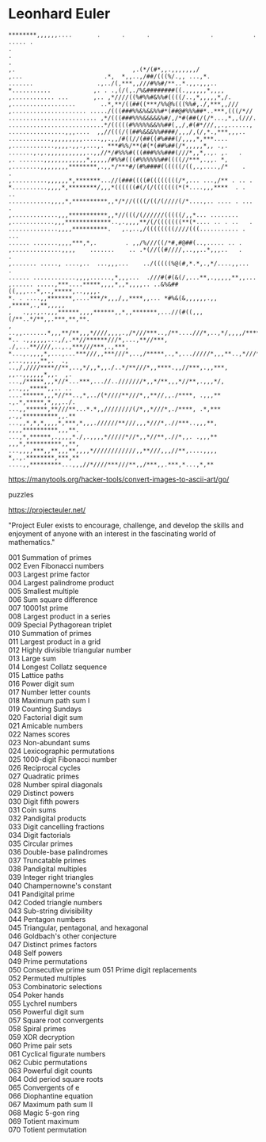 # Leonhard Euler
    ********,,,,,,....       .      .      .                 .           . ..... .  
    .                                                                               
    .                                                                     .         
    ,.                                 ,.(*/(#*,,.,,,,,,,/                          
    ,...                       .*,  *,,..,/##/(((%/.,, ...,*.                       
    .......                  .,../(,***,,///#%%#/**..*.,,.,,,..                     
    *...........            ,. . .,(/(,./%&########((.,,,,,,*,,,,                   
    ,............ ...       ,.. ,*////((%#%%#&%%#((((/..,*,,,,,*,/.                 
    ,..................       ..*,**/((##((***/%%@%(((%%#,./,***,,///               
    ,..................... ...../(((###%%&%&&%%#*(##@#%%%##*..***,(((/*//           
    ......................... ,*/(((###%%%&&&&&%#/,/*#(##(/(/*...,*,,(///.          
    ...........................*/(((((#%%%%%&&%%##(,,/,#(#*///,,.,......,           
    ................,,,....  ,,//(((/((##%&&&%%####/,,,/,(/,*.,***,,,..             
    ............,,,,,,,,,.....,,.,,/#((//(##((#%###(/,,,,*,***....                  
    ,............,,,,.,,.,...,. ***#%%/**(#(*(##%##(/*,,,,,*,, .,.                  
    .......,.,.,,,,,,,,,,,..,,//*/#%%%#(((###%%%###(///*,,*,.,. ,.   .              
    ,. .......,,,,,,,,,,,,*,,,,,/#%%#(((#%%%%%%##((((//***,.,,. *,                  
    ,........,,,,,,,,********,.,,*/***#/(#%####((((((/((,.,....,/*    .     .       
    ,..........,,,,,,*,*******...//(###((((#((((((((/*,... ...,/** . .. .           
    *..........,,,,*,********/,,,*((((((#(/(/(((((((*(*....,,,****  . .           ..
    ............,,,,*,**********,,*/*//((((/((/(////(/*....,.. .... . ...   .       
    ,.............,,,***********,,*//(((/(//////(((((/,,*... ........               
    ,............,,,*************..,.,,,,**/(/(((((((**(*.... .. . ..   .           
    ..............,,,,**********.   ,.,..,/((((((((////(((........... . ...         
    ...... .......,,,,***,*,.        . ,,/%///((/*#,#@##(..,..... .. .              
    ,..............,,,,    .......    .. .*(//((#////,..,,..*,,,..   .    .         
    ,....... ....., ....,..  ...,,,...    ../(((((%@(#,*.*,.,*/....,,...    .       
    ...... ............,,,,......,*,,,...  .///#(#(&(/,...**,.,,,,,**,,...          
    ,...... .....,***....*****,,,,*,,*,,,,.. ..&%&##((,,,...*,..,*****,..,,,,.      
    *. . ....,,*******,....***/*,,,/,,****,,... *#%&(&,,,,,,.,, ,*****,.,**,,,,,    
    ,   .,,.,..,,,******,,,,******,,*,,*******,...//(#((,,,(/**..*/**,,.***,**,**.  
    , ..,,.......*,,,**/**,,,*////,,,,.,/*///***..,/**....///*,..,*/,,,,/*****,,,,,.
    *.. .,,,,,,...,/,.**//******///*,...,**//***, ./,...**////,..,.,***///***,.,***,
    *...,.,,,,*,...,...***///,,***///*,..,/*****,.,*,.../////*,,,**..,*///***..,**/,
    ,...,,,,,**,.  ., ..,/,////****//**,..,*/,,*,,./..*/**///*,,****.,,//***,.,,***,
    ,,..,,,,,,*,,.  ,. ...,/*****,,,*//*...***,...//..///////*,,*/**,,,*//**,.,,,*/,
    ,..,,,*****,,.. ..  ....******,,,*//**..,*,../(*////**///*,,**//,,./****, .,,,**
    .,.*,*****,*,,,../. ...,,******,**///**...*.*,,////////(/*,,*///*,./****, .*,***
    ,.,,**********,,.**  ...,,*,*,*,,,,*,***,*,,,.//////**///,,,*///*,.//***..,,,**,
    ,,,,**********,,,**. ...,*,******,.,,,,*./,.,,,,*/////*//*,,*//**,.//*,,. .,,,**
    ,,,*,**********,,**, ...,,,,***,,**,,,**,,,,*////////////,,**///,,,//**,....,,,,
    *,.,.********,***,**  ....,,*********...,,,//*////***///**,,/***,,.***,*...,*,**

https://manytools.org/hacker-tools/convert-images-to-ascii-art/go/

puzzles

https://projecteuler.net/

"Project Euler exists to encourage, challenge, and develop the skills
and enjoyment of anyone with an interest in the fascinating world of mathematics."

001  Summation of primes\
002  Even Fibonacci numbers\
003  Largest prime factor\
004  Largest palindrome product\
005  Smallest multiple\
006  Sum square difference\
007  10001st prime\
008  Largest product in a series\
009  Special Pythagorean triplet\
010  Summation of primes\
011  Largest product in a grid\
012  Highly divisible triangular number\
013  Large sum\
014  Longest Collatz sequence\
015  Lattice paths\
016  Power digit sum\
017  Number letter counts\
018  Maximum path sum I\
019  Counting Sundays\
020  Factorial digit sum\
021  Amicable numbers\
022  Names scores\
023  Non-abundant sums\
024  Lexicographic permutations\
025  1000-digit Fibonacci number\
026  Reciprocal cycles\
027  Quadratic primes\
028  Number spiral diagonals\
029  Distinct powers\
030  Digit fifth powers\
031  Coin sums\
032  Pandigital products\
033  Digit cancelling fractions\
034  Digit factorials\
035  Circular primes\
036  Double-base palindromes\
037  Truncatable primes\
038  Pandigital multiples\
039  Integer right triangles\
040  Champernowne's constant\
041  Pandigital prime\
042  Coded triangle numbers\
043  Sub-string divisibility\
044  Pentagon numbers\
045  Triangular, pentagonal, and hexagonal\
046  Goldbach's other conjecture\
047  Distinct primes factors\
048  Self powers\
049  Prime permutations\
050  Consecutive prime sum
051  Prime digit replacements\
052  Permuted multiples\
053  Combinatoric selections\
054  Poker hands\
055  Lychrel numbers\
056  Powerful digit sum\
057  Square root convergents\
058  Spiral primes\
059  XOR decryption\
060  Prime pair sets\
061  Cyclical figurate numbers\
062  Cubic permutations\
063  Powerful digit counts\
064  Odd period square roots\
065  Convergents of e\
066  Diophantine equation\
067  Maximum path sum II\
068  Magic 5-gon ring\
069  Totient maximum\
070  Totient permutation
